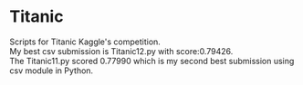 # Titanic
Scripts for Titanic Kaggle's competition.   
My best csv submission is Titanic12.py with score:0.79426.   
The Titanic11.py scored 0.77990 which is my second best submission using csv module in Python.
